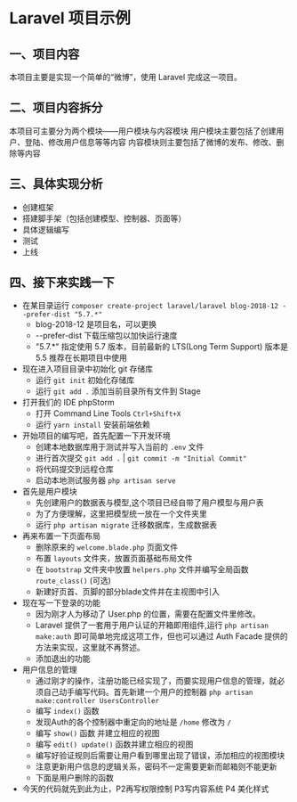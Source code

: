 # Laravel 项目示例
## 一、项目内容
本项目主要是实现一个简单的“微博”，使用 Laravel 完成这一项目。  
## 二、项目内容拆分
本项目可主要分为两个模块——用户模块与内容模块
用户模块主要包括了创建用户、登陆、修改用户信息等等内容
内容模块则主要包括了微博的发布、修改、删除等内容
## 三、具体实现分析
* 创建框架
* 搭建脚手架（包括创建模型、控制器、页面等）
* 具体逻辑编写
* 测试
* 上线
## 四、接下来实践一下
* 在某目录运行 `composer create-project laravel/laravel blog-2018-12 --prefer-dist "5.7.*"`  
    * blog-2018-12 是项目名，可以更换
    * --prefer-dist 下载压缩包以加快运行速度
    * "5.7.*" 指定使用 5.7 版本，目前最新的 LTS(Long Term Support) 版本是 5.5 推荐在长期项目中使用
* 现在进入项目目录中初始化 git 存储库
    * 运行 `git init` 初始化存储库
    * 运行 `git add .` 添加当前目录所有文件到 Stage
* 打开我们的 IDE phpStorm
    * 打开 Command Line Tools `Ctrl+Shift+X`  
    * 运行 `yarn install` 安装前端依赖
* 开始项目的编写吧，首先配置一下开发环境
    * 创建本地数据库用于测试并写入当前的 `.env` 文件 
    * 进行首次提交 `git add .` | `git commit -m "Initial Commit"`
    * 将代码提交到远程仓库
    * 启动本地测试服务器 `php artisan serve`
* 首先是用户模块
    * 先创建用户的数据表与模型,这个项目已经自带了用户模型与用户表
    * 为了方便理解，这里把模型统一放在一个文件夹里
    * 运行 `php artisan migrate` 迁移数据库，生成数据表
* 再来布置一下页面布局
    * 删除原来的 `welcome.blade.php` 页面文件
    * 布置 `layouts` 文件夹，放置页面基础布局文件
    * 在 `bootstrap` 文件夹中放置 `helpers.php` 文件并编写全局函数 `route_class()` (可选)
    * 新建好页首、页脚的部分blade文件并在主视图中引入
* 现在写一下登录的功能
    * 因为刚才人为移动了 User.php 的位置，需要在配置文件里修改。
    * Laravel 提供了一套用于用户认证的开箱即用组件,运行 `php artisan make:auth` 即可简单地完成这项工作，但也可以通过 Auth Facade 提供的方法来实现，这里就不再赘述。
    * 添加退出的功能
* 用户信息的管理
    * 通过刚才的操作，注册功能已经实现了，而要实现用户信息的管理，就必须自己动手编写代码。首先新建一个用户的控制器 `php artisan make:controller UsersController`
    * 编写 `index()` 函数
    * 发现Auth的各个控制器中重定向的地址是 `/home` 修改为 `/`
    * 编写 `show()` 函数 并建立相应的视图
    * 编写 `edit() update()` 函数并建立相应的视图
    * 编写好验证规则后需要让用户看到哪里出现了错误，添加相应的视图模块
    * 注意更新用户信息的逻辑关系，密码不一定需要更新而邮箱则不能更新
    * 下面是用户删除的函数  
* 今天的代码就先到此为止，P2再写权限控制 P3写内容系统 P4 美化样式